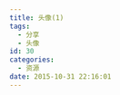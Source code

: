 ```yaml
---
title: 头像(1)
tags:
  - 分享
  - 头像
id: 30
categories:
  - 资源
date: 2015-10-31 22:16:01
---
```


<script>// <![CDATA[
	for(i=1;i<=70;i++){
		var img = document.createElement('img'),str = '/wp-content/uploads/dd-avatar/';
		if (i<10){
			img.src = str +'0'+ i +'.gif_200.gif';
			$('.entry-content').append(img);
		} else if (i<100){
			img.src = str +''+ i +'.gif_200.gif';
			$('.entry-content').append(img);
		} 
	}
// ]]></script>